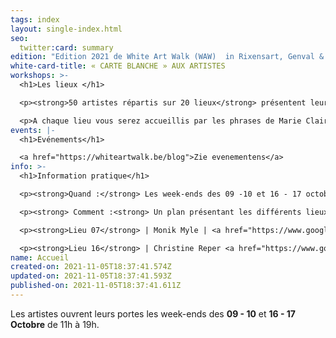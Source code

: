 ```yaml
---
tags: index
layout: single-index.html
seo:
  twitter:card: summary
edition: "Edition 2021 de White Art Walk (WAW)  in Rixensart, Genval & Rosières :"
white-card-title: « CARTE BLANCHE » AUX ARTISTES
workshops: >-
  <h1>Les lieux </h1>

  <p><strong>50 artistes répartis sur 20 lieux</strong> présentent leur travaille ou vous offrent une pause théatrale ou poétique dans les entités de Genval, Rixensart et Rosi&egrave;res</p>

  <p>A chaque lieu vous serez accueillis par les phrases de Marie Claire d'Orbaix en prélude à de multiples découvertes artistiques.</p>
events: |-
  <h1>Evénements</h1>

  <a href="https://whiteartwalk.be/blog">Zie evenementens</a>
info: >-
  <h1>Information pratique</h1>

  <p><strong>Quand :</strong> Les week-ends des 09 -10 et 16 - 17 octobre de 11h à 19h</p>

  <p><strong> Comment :<strong> Un plan présentant les différents lieux sera disponible pour  &euro;3 aux 2 lieux suivants: </p>

  <p><strong>Lieu 07</strong> | Monik Myle | <a href="https://www.google.be/maps/place/Avenue+Gevaert+78,+1332+Rixensart/@50.7201125,4.4982201,17z/data=!3m1!4b1!4m5!3m4!1s0x47c3d72886df438b:0xbf82e9f82683f362!8m2!3d50.7201125!4d4.5004088?hl=fr" target="_blank">Genval - Avenue Gevaert 78</a></p>

  <p><strong>Lieu 16</strong> | Christine Reper <a href="https://www.google.be/maps/place/Rue+Jolie+18,+1331+Rixensart/@50.7299617,4.5395864,17z/data=!3m1!4b1!4m5!3m4!1s0x47c3d7a7227d9e47:0xea1ca3177b0c5ab!8m2!3d50.7299617!4d4.5417751?hl=fr" target="_blank">Rosi&egrave;res - Rue Jolie 18</a></p>
name: Accueil
created-on: 2021-11-05T18:37:41.574Z
updated-on: 2021-11-05T18:37:41.593Z
published-on: 2021-11-05T18:37:41.611Z
---
```

Les artistes ouvrent leurs portes les week-ends des **09 - 10** et **16 - 17 Octobre** de 11h à 19h.